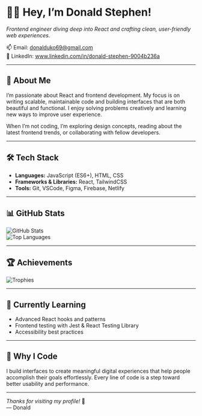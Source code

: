 # 👋🏾 Hey, I’m Donald Stephen!

*Frontend engineer diving deep into React and crafting clean, user-friendly web experiences.*
 
📫 Email: donalduko69@gmail.com  
🔗 LinkedIn: www.linkedin.com/in/donald-stephen-9004b236a

---

## 🎨 About Me

I’m passionate about React and frontend development. My focus is on writing scalable, maintainable code and building interfaces that are both beautiful and functional. I enjoy solving problems creatively and learning new ways to improve user experience.

When I’m not coding, I’m exploring design concepts, reading about the latest frontend trends, or collaborating with fellow developers.

---

## 🛠️ Tech Stack

- **Languages:** JavaScript (ES6+), HTML, CSS  
- **Frameworks & Libraries:** React, TailwindCSS  
- **Tools:** Git, VSCode, Figma, Firebase, Netlify

---

## 📊 GitHub Stats

![GitHub Stats](https://github-readme-stats.vercel.app/api?username=Donaldstephen-byt&show_icons=true&theme=radical)  
![Top Languages](https://github-readme-stats.vercel.app/api/top-langs/?username=Donaldstephen-byt&layout=compact&theme=radical)

---

## 🏆 Achievements

![Trophies](https://github-profile-trophy.vercel.app/?username=Donaldstephen-byt&theme=radical)

---

## 🌱 Currently Learning

- Advanced React hooks and patterns  
- Frontend testing with Jest & React Testing Library  
- Accessibility best practices  

---

## 🎯 Why I Code

I build interfaces to create meaningful digital experiences that help people accomplish their goals effortlessly. Every line of code is a step toward better usability and performance.

---

*Thanks for visiting my profile!* 🚀  
— Donald
